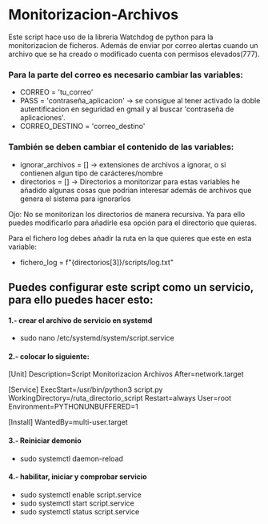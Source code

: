 # Monitorizacion-Archivos
Este script hace uso de la libreria Watchdog de python para la monitorizacion de ficheros. 
Además de enviar por correo alertas cuando un archivo que se ha creado o modificado cuenta con permisos elevados(777).

### Para la parte del correo es necesario cambiar las variables:
* CORREO = 'tu_correo'
* PASS = 'contraseña_aplicacion' -> se consigue al tener activado la doble autentificacion en seguridad en gmail y al buscar 'contraseña de aplicaciones'.
* CORREO_DESTINO = 'correo_destino'

### También se deben cambiar el contenido de las variables:
* ignorar_archivos = [] -> extensiones de archivos a ignorar, o si contienen algun tipo de carácteres/nombre
* directorios = [] -> Directorios a monitorizar
para estas variables he añadido algunas cosas que podrian interesar además de archivos que genera el sistema para ignorarlos

Ojo: No se monitorizan los directorios de manera recursiva. 
Ya para ello puedes modificarlo para añadirle esa opción para el directorio que quieras.

Para el fichero log debes añadir la ruta en la que quieres que este en esta variable:
* fichero_log = f"{directorios[3]}/scripts/log.txt"


## Puedes configurar este script como un servicio, para ello puedes hacer esto:

#### 1.- crear el archivo de servicio en systemd
* sudo nano /etc/systemd/system/script.service

#### 2.- colocar lo siguiente:
[Unit]
Description=Script Monitorizacion Archivos
After=network.target

[Service]
ExecStart=/usr/bin/python3 script.py
WorkingDirectory=/ruta_directorio_script
Restart=always
User=root
Environment=PYTHONUNBUFFERED=1

[Install]
WantedBy=multi-user.target

#### 3.- Reiniciar demonio
* sudo systemctl daemon-reload

#### 4.- habilitar, iniciar y comprobar servicio
* sudo systemctl enable script.service 
* sudo systemctl start script.service 
* sudo systemctl status script.service 
